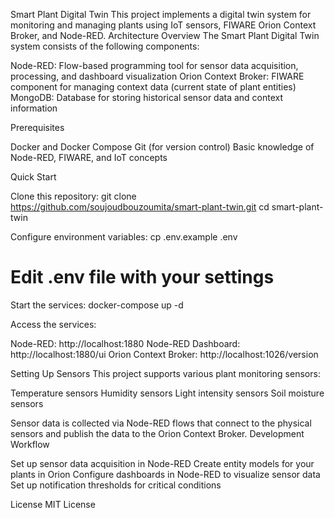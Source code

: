 Smart Plant Digital Twin
This project implements a digital twin system for monitoring and managing plants using IoT sensors, FIWARE Orion Context Broker, and Node-RED.
Architecture Overview
The Smart Plant Digital Twin system consists of the following components:

Node-RED: Flow-based programming tool for sensor data acquisition, processing, and dashboard visualization
Orion Context Broker: FIWARE component for managing context data (current state of plant entities)
MongoDB: Database for storing historical sensor data and context information

Prerequisites

Docker and Docker Compose
Git (for version control)
Basic knowledge of Node-RED, FIWARE, and IoT concepts

Quick Start

Clone this repository:
git clone https://github.com/soujoudbouzoumita/smart-plant-twin.git
cd smart-plant-twin

Configure environment variables:
cp .env.example .env
# Edit .env file with your settings

Start the services:
docker-compose up -d

Access the services:

Node-RED: http://localhost:1880
Node-RED Dashboard: http://localhost:1880/ui
Orion Context Broker: http://localhost:1026/version



Setting Up Sensors
This project supports various plant monitoring sensors:

Temperature sensors
Humidity sensors
Light intensity sensors
Soil moisture sensors

Sensor data is collected via Node-RED flows that connect to the physical sensors and publish the data to the Orion Context Broker.
Development Workflow

Set up sensor data acquisition in Node-RED
Create entity models for your plants in Orion
Configure dashboards in Node-RED to visualize sensor data
Set up notification thresholds for critical conditions

License
MIT License
